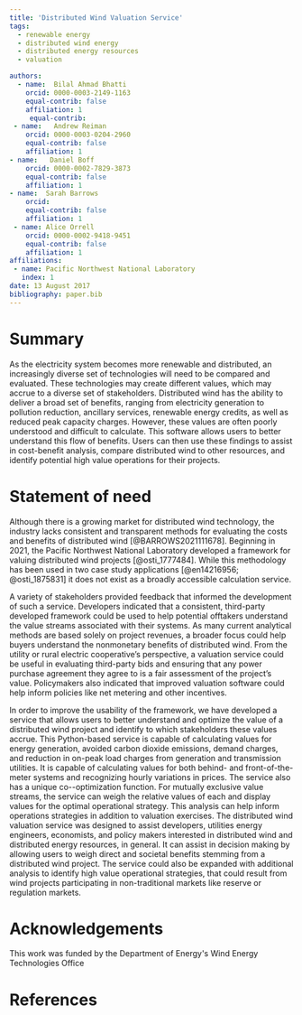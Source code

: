 ```yaml
---
title: 'Distributed Wind Valuation Service'
tags:
  - renewable energy
  - distributed wind energy
  - distributed energy resources
  - valuation 

authors:
  - name:  Bilal Ahmad Bhatti
    orcid: 0000-0003-2149-1163
    equal-contrib: false
    affiliation: 1
     equal-contrib: 
 - name:   Andrew Reiman
    orcid: 0000-0003-0204-2960
    equal-contrib: false
    affiliation: 1
- name:   Daniel Boff
    orcid: 0000-0002-7829-3873
    equal-contrib: false
    affiliation: 1
- name:  Sarah Barrows 
    orcid: 
    equal-contrib: false
    affiliation: 1
 - name: Alice Orrell 
    orcid: 0000-0002-9418-9451
    equal-contrib: false
    affiliation: 1
affiliations:
 - name: Pacific Northwest National Laboratory
   index: 1
date: 13 August 2017
bibliography: paper.bib
---
```


# Summary
As the electricity system becomes more renewable and distributed, an increasingly diverse set of technologies will need to be compared and evaluated. These technologies may create different values, which may accrue to a diverse set of stakeholders. Distributed wind has the ability to deliver a broad set of benefits, ranging from electricity generation to pollution reduction, ancillary services, renewable energy credits, as well as reduced peak capacity charges. However, these values are often poorly understood and difficult to calculate. This software allows users to better understand this flow of benefits. Users can then use these findings to assist in cost-benefit analysis, compare distributed wind to other resources, and identify potential high value operations for their projects.   

# Statement of need
Although there is a growing market for distributed wind technology, the industry lacks consistent and transparent methods for evaluating the costs and benefits of distributed wind [@BARROWS2021111678]. Beginning in 2021, the Pacific Northwest National Laboratory developed a framework for valuing distributed wind projects [@osti_1777484]. While this methodology has been used in two case study applications [@en14216956; @osti_1875831] it does not exist as a broadly accessible calculation service. 

A variety of stakeholders provided feedback that informed the development of such a service. Developers indicated that a consistent, third-party developed framework could be used to help potential offtakers understand the value streams associated with their systems. As many current analytical methods are based solely on project revenues, a broader focus could help buyers understand the nonmonetary benefits of distributed wind. From the utility or rural electric cooperative’s perspective, a valuation service could be useful in evaluating third-party bids and ensuring that any power purchase agreement they agree to is a fair assessment of the project’s value. Policymakers also indicated that improved valuation software could help inform policies like net metering and other incentives.  

In order to improve the usability of the framework, we have developed a service that allows users to better understand and optimize the value of a distributed wind project and identify to which stakeholders these values accrue. This Python-based service is capable of calculating values for energy generation, avoided carbon dioxide emissions, demand charges, and reduction in on-peak load charges from generation and transmission utilities. It is capable of calculating values for both behind- and front-of-the-meter systems and recognizing hourly variations in prices. The service also has a unique co--optimization function. For mutually exclusive value streams, the service can weigh the relative values of each and display values for the optimal operational strategy. This analysis can help inform operations strategies in addition to valuation exercises. The distributed wind valuation service was designed to assist developers, utilities energy engineers, economists, and policy makers interested in distributed wind and distributed energy resources, in general. It can assist in decision making by allowing users to weigh direct and societal benefits stemming from a distributed wind project. The service could also be expanded with additional analysis to identify high value operational strategies, that could result from wind projects participating in non-traditional markets like reserve or regulation markets. 

# Acknowledgements
This work was funded by the Department of Energy's Wind Energy Technologies Office 

# References

